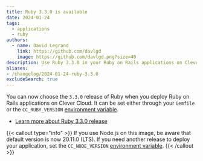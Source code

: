 ```yaml
---
title: Ruby 3.3.0 is available
date: 2024-01-24
tags:
  - applications
  - ruby
authors:
  - name: David Legrand
    link: https://github.com/davlgd
    image: https://github.com/davlgd.png?size=40
description: Use Ruby 3.3.0 in your Ruby on Rails applications on Clever Cloud
aliases:
- /changelog/2024-01-24-ruby-3.3.0
excludeSearch: true
---
```


You can now choose the `3.3.0` release of Ruby when you deploy Ruby on Rails applications on Clever Cloud. It can be set either through your `Gemfile` or the `CC_RUBY_VERSION` [environment variable](/doc/reference/reference-environment-variables/#ruby).

* [Learn more about Ruby 3.3.0 release](https://www.ruby-lang.org/en/news/2023/12/25/ruby-3-3-0-released/)

{{< callout type="info" >}}
  If you use Node.js on this image, be aware that default version is now 20.11.0 (LTS). If you need another release to deploy your application, set the `CC_NODE_VERSION` [environment variable](/doc/develop/env-variables/).
{{< /callout >}}
